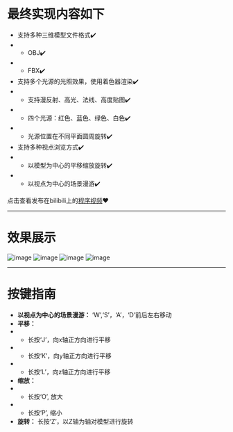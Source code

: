 # 最终实现内容如下
 * 支持多种三维模型文件格式✔️
 * *  OBJ✔️
 * *  FBX✔️
 * 支持多个光源的光照效果，使用着色器渲染✔️
 * * 支持漫反射、高光、法线、高度贴图✔️
 * * 四个光源：红色、蓝色、绿色、白色✔️
 * * 光源位置在不同平面圆周旋转✔️
 * 支持多种视点浏览方式✔️
 * * 以模型为中心的平移缩放旋转✔️
 * * 以视点为中心的场景漫游✔️
 
点击查看发布在bilibili上的[程序视频](https://www.bilibili.com/video/BV1cG4y117Ug/)❤️

---
# 效果展示
![image](https://user-images.githubusercontent.com/44937001/211959845-89cb2a6a-d068-4f76-bd4a-1ef77b928513.png)
![image](https://user-images.githubusercontent.com/44937001/211960144-d77583bd-d18c-44c6-80ee-f009439e3998.png)
![image](https://user-images.githubusercontent.com/44937001/211960241-1710e71f-4b87-463f-a8b6-51426875bef4.png)
![image](https://user-images.githubusercontent.com/44937001/211961017-abb0f5e4-d898-4c9d-82be-9b21e6aabb73.png)

---
# 按键指南 
* **以视点为中心的场景漫游：** ‘W’,‘S’，‘A’，‘D’前后左右移动
* **平移：** 
* * 长按‘J’，向x轴正方向进行平移
* * 长按‘K’，向y轴正方向进行平移
* * 长按‘L’，向z轴正方向进行平移
* **缩放：**
* * 长按‘O’, 放大
* * 长按‘P’, 缩小
* **旋转：** 长按‘Z’，以Z轴为轴对模型进行旋转


